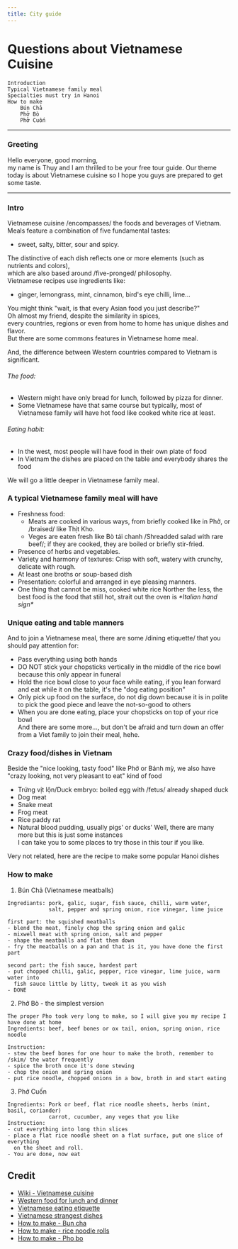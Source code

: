 ```yaml
---
title: City guide
---
```


# Questions about Vietnamese Cuisine
    Introduction
    Typical Vietnamese family meal
    Specialties must try in Hanoi
    How to make
        Bún Chả
        Phở Bò
        Phở Cuốn
----
### Greeting
Hello everyone, good morning,<br>
my name is Thụy and I am thrilled to be your free tour guide.
Our theme today is about Vietnamese cuisine so I hope you guys are prepared to
get some taste. 

---
### Intro
Vietnamese cuisine /encompasses/ the foods and beverages of Vietnam.<br>
Meals feature a combination of five fundamental tastes:
- sweet, salty, bitter, sour and spicy.<br>

The distinctive of each dish reflects one or more elements (such as nutrients
and colors),<br>
which are also based around /five-pronged/ philosophy.<br>
Vietnamese recipes use ingredients like:
- ginger, lemongrass, mint, cinnamon, bird's eye chilli, lime...

You might think "wait, is that every Asian food you just describe?"<br>
Oh almost my friend, despite the similarity in spices, <br>
every countries, regions or even from home to home has unique dishes and flavor.<br>
But there are some commons features in Vietnamese home meal.<br>

And, the difference between Western countries compared to Vietnam is significant.<br>
###### The food:
- Western might have only bread for lunch, followed by pizza for dinner.
- Some Vietnamese have that same course but typically, most of Vietnamese
family will have hot food like cooked white rice at least.
###### Eating habit:
- In the west, most people will have food in their own plate of food
- In Vietnam the dishes are placed on the table and everybody shares the food

We will go a little deeper in Vietnamese family meal. <br>
### A typical Vietnamese family meal will have
- Freshness food:
    - Meats are cooked in various ways, from briefly cooked like in Phở,
    or /braised/ like Thịt Kho.
    - Veges are eaten fresh like Bò tái chanh /Shreadded salad with rare beef/;
    if they are cooked, they are boiled or briefly stir-fried.
- Presence of herbs and vegetables.
- Variety and harmony of textures: Crisp with soft, watery with crunchy,
delicate with rough.
- At least one broths or soup-based dish
- Presentation: colorful and arranged in eye pleasing manners.
- One thing that cannot be miss, cooked white rice
Norther the less, the best food is the food that still hot, strait out the oven is *\*Italian hand sign\**

### Unique eating and table manners
And to join a Vietnamese meal, there are some /dining etiquette/ that you should
pay attention for:
- Pass everything using both hands
- DO NOT stick your chopsticks vertically in the middle of the rice bowl<br>
because this only appear in funeral
- Hold the rice bowl close to your face while eating, if you lean forward and eat 
while it on the table, it's the "dog eating position"
- Only pick up food on the surface, do not dig down because it is in polite to
pick the good piece and leave the not-so-good to others
- When you are done eating, place your chopsticks on top of your rice bowl<br>
And there are some more..., but don't be afraid and turn down an offer from a Viet
family to join their meal, hehe.

### Crazy food/dishes in Vietnam
Beside the "nice looking, tasty food" like Phở or Bánh mỳ, we also have "crazy looking, 
not very pleasant to eat" kind of food
- Trứng vịt lộn/Duck embryo: boiled egg with /fetus/ already shaped duck
- Dog meat
- Snake meat
- Frog meat
- Rice paddy rat
- Natural blood pudding, usually pigs' or ducks'
Well, there are many more but this is just some instances<br>
I can take you to some places to try those in this tour if you like.

Very not related, here are the recipe to make some popular Hanoi dishes
### How to make
1. Bún Chả (Vietnamese meatballs)
```
Ingrediants: pork, galic, sugar, fish sauce, chilli, warm water,
             salt, pepper and spring onion, rice vinegar, lime juice

first part: the squished meatballs
- blend the meat, finely chop the spring onion and galic
- mixwell meat with spring onion, salt and pepper
- shape the meatballs and flat them down
- fry the meatballs on a pan and that is it, you have done the first part

second part: the fish sauce, hardest part
- put chopped chilli, galic, pepper, rice vinegar, lime juice, warm water into
  fish sauce little by litty, tweek it as you wish
- DONE
```

2. Phở Bò - the simplest version
```
The proper Pho took very long to make, so I will give you my recipe I have done at home
Ingredients: beef, beef bones or ox tail, onion, spring onion, rice noodle

Instruction:
- stew the beef bones for one hour to make the broth, remember to /skim/ the water frequently
- spice the broth once it's done stewing
- chop the onion and spring onion
- put rice noodle, chopped onions in a bow, broth in and start eating

```

3. Phở Cuốn
```
Ingredients: Pork or beef, flat rice noodle sheets, herbs (mint, basil, coriander)
             carrot, cucumber, any veges that you like
Instruction:
- cut everything into long thin slices
- place a flat rice noodle sheet on a flat surface, put one slice of everything
  on the sheet and roll.
- You are done, now eat
```

## Credit
- [Wiki - Vietnamese cuisine](https://en.wikipedia.org/wiki/Vietnamese_cuisine)
- [Western food for lunch and dinner](https://trysmartbite.com/blog/western-food-for-lunch-and-dinner)
- [Vietnamese eating etiquette](https://travelsense.asia/vietnamese-dining-etiquette)
- [Vietnamese strangest dishes](https://onemoredestination.com/en/vietnams-10-strangest-dishes)
- [How to make - Bun cha](https://www.recipetineats.com/bun-cha-vietnamese-meatballs)
- [How to make - rice noodle rolls](https://grantourismotravels.com/vietnamese-fresh-rice-noodle-rolls-recipe)
- [How to make - Pho bo](https://www.vickypham.com/blog/vietnamese-beef-noodle-soup-pho-bo)

